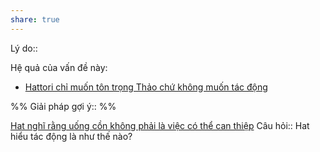 ```yaml
---
share: true
---
```

Lý do:: 

Hệ quả của vấn đề này:
- [Hattori chỉ muốn tôn trọng Thảo chứ không muốn tác động](./Hattori%20ch%E1%BB%89%20mu%E1%BB%91n%20t%C3%B4n%20tr%E1%BB%8Dng%20Th%E1%BA%A3o%20ch%E1%BB%A9%20kh%C3%B4ng%20mu%E1%BB%91n%20t%C3%A1c%20%C4%91%E1%BB%99ng.md)


%%
Giải pháp gợi ý:: 
%%


[Hat nghĩ rằng uống cồn không phải là việc có thể can thiệp](./Hat%20ngh%C4%A9%20r%E1%BA%B1ng%20u%E1%BB%91ng%20c%E1%BB%93n%20kh%C3%B4ng%20ph%E1%BA%A3i%20l%C3%A0%20vi%E1%BB%87c%20c%C3%B3%20th%E1%BB%83%20can%20thi%E1%BB%87p.md) 
Câu hỏi:: Hat hiểu tác động là như thế nào?
